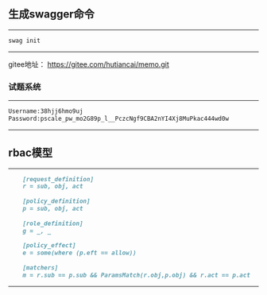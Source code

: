 
## 生成swagger命令
---
```markdown
swag init
```
---

gitee地址： https://gitee.com/hutiancai/memo.git

### 试题系统

---
```markdown
Username:38hjj6hmo9uj
Password:pscale_pw_mo2G89p_l__PczcNgf9CBA2nYI4Xj8MuPkac444wd0w
```
---

## rbac模型 
---
```markdown
    [request_definition]
    r = sub, obj, act
    
    [policy_definition]
    p = sub, obj, act
    
    [role_definition]
    g = _, _
    
    [policy_effect]
    e = some(where (p.eft == allow))
    
    [matchers]
    m = r.sub == p.sub && ParamsMatch(r.obj,p.obj) && r.act == p.act
```
---





